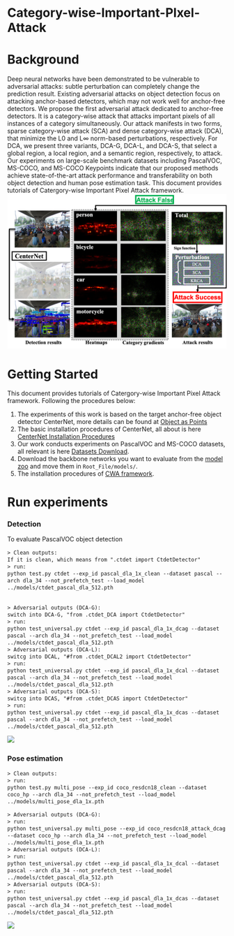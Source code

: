 # Category-wise-Important-PIxel-Attack
# Background
Deep neural networks have been demonstrated to be vulnerable to adversarial attacks: subtle perturbation can completely  change the prediction result. Existing adversarial attacks on object detection focus on attacking anchor-based detectors, which may not work well for anchor-free detectors. We propose the first adversarial attack dedicated to anchor-free detectors. It is a  category-wise attack that attacks important pixels of all instances of a category simultaneously. Our attack manifests in two forms,  sparse category-wise attack (SCA) and dense category-wise attack (DCA), that minimize the L0 and L∞ norm-based perturbations,  respectively. For DCA, we present three variants, DCA-G, DCA-L, and DCA-S, that select a global region, a local region, and a  semantic region, respectively, to attack. Our experiments on large-scale benchmark datasets including PascalVOC, MS-COCO, and  MS-COCO Keypoints indicate that our proposed methods achieve state-of-the-art attack performance and transferability on both object  detection and human pose estimation task.
This document provides tutorials of Catergory-wise Important Pixel Attack framework.
![](overview.png)

# Getting Started
This document provides tutorials of Catergory-wise Important Pixel Attack framework.
Following the procedures below:
1) The experiments of this work is based on the target anchor-free object detector CenterNet, more details can be found at [Object as Points](http://arxiv.org/abs/1904.07850)
2) The basic installation procedures of CenterNet, all about is here [CenterNet Installation Procedures](INSTALL.md) 
3) Our work conducts experiments on PascalVOC and MS-COCO datasets, all relevant is here [Datasets Download](DATA.md).
4)  Download the backbone  networks you want to evaluate from the [model zoo](MODEL_ZOO.md) and move them in `Root_File/models/`. 
5) The installation procedures of [CWA framework](CWA_Installation.md).


# Run experiments
### Detection
To evaluate PascalVOC object detection
~~~
> Clean outputs:
If it is clean, which means from ".ctdet import CtdetDetector"
> run:
python test.py ctdet --exp_id pascal_dla_1x_clean --dataset pascal --arch dla_34 --not_prefetch_test --load_model ../models/ctdet_pascal_dla_512.pth
~~~
~~~

> Adversarial outputs (DCA-G):
switch into DCA-G, "from .ctdet_DCA import CtdetDetector"
> run:
python test_universal.py ctdet --exp_id pascal_dla_1x_dcag --dataset pascal --arch dla_34 --not_prefetch_test --load_model ../models/ctdet_pascal_dla_512.pth
> Adversarial outputs (DCA-L):
switcg into DCAL, "#from .ctdet_DCAL2 import CtdetDetector"
> run:
python test_universal.py ctdet --exp_id pascal_dla_1x_dcal --dataset pascal --arch dla_34 --not_prefetch_test --load_model ../models/ctdet_pascal_dla_512.pth
> Adversarial outputs (DCA-S):
switcg into DCAS, "#from .ctdet_DCAS import CtdetDetector"
> run:
python test_universal.py ctdet --exp_id pascal_dla_1x_dcas --dataset pascal --arch dla_34 --not_prefetch_test --load_model ../models/ctdet_pascal_dla_512.pth
~~~
![](fig1.png)

### Pose estimation
~~~
> Clean outputs:
> run:
python test.py multi_pose --exp_id coco_resdcn18_clean --dataset coco_hp --arch dla_34 --not_prefetch_test --load_model ../models/multi_pose_dla_1x.pth
~~~
~~~
> Adversarial outputs (DCA-G):
> run:
python test_universal.py multi_pose --exp_id coco_resdcn18_attack_dcag --dataset coco_hp --arch dla_34 --not_prefetch_test --load_model ../models/multi_pose_dla_1x.pth
> Adversarial outputs (DCA-L):
> run:
python test_universal.py ctdet --exp_id pascal_dla_1x_dcal --dataset pascal --arch dla_34 --not_prefetch_test --load_model ../models/ctdet_pascal_dla_512.pth
> Adversarial outputs (DCA-S):
> run:
python test_universal.py ctdet --exp_id pascal_dla_1x_dcas --dataset pascal --arch dla_34 --not_prefetch_test --load_model ../models/ctdet_pascal_dla_512.pth
~~~
![](fig2.png)
